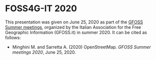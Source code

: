 # FOSS4G-IT 2020
This presentation was given on June 25, 2020 as part of the [GFOSS Summer meetings](https://www.gfoss.it/index.php/novita/eventi/incontri-estivi-gfoss), organized by the Italian Association for the Free Geographic Information (GFOSS.it) in summer 2020.
It can be cited as follows:

* Minghini M. and Sarretta A. (2020) OpenStreetMap. _GFOSS Summer meetings 2020_, June 25, 2020.
